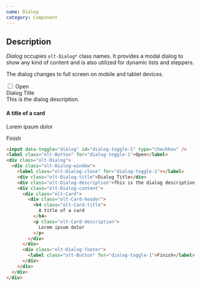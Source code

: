 ```yaml
---
name: Dialog
category: Component
---
```


## Description

*Dialog* occupies `olt-Dialog*` class names. It provides a modal dialog to show any kind of content and is also utilized for dynamic lists and steppers.

The dialog changes to full screen on mobile and tablet devices.

<div class="olt-Card olt-u-padding24">
  <div class="olt-u-marginAuto">
    <input data-toggle="dialog" id="demo-1" type="checkbox" />
    <label class="olt-Button" for="dialog-demo-1">Open</label>
    <div class="olt-Dialog">
      <div class="olt-Dialog-window">
        <label class="olt-Dialog-close" for="dialog-demo-1"></label>
        <div class="olt-Dialog-title">Dialog Title</div>
        <div class="olt-Dialog-description">This is the dialog description.</div>
        <div class="olt-Dialog-content">
          <div class="olt-Card">
            <div class="olt-Card-header">
              <h4 class="olt-Card-title">
                A title of a card
              </h4>
              <p class="olt-Card-description">
                Lorem ipsum dolor
              </p>
            </div>
          </div>
        </div>
        <div class="olt-Dialog-footer">
          <label class="olt-Button" for="dialog-demo-1">Finish</label>
        </div>
      </div>
    </div>
  </div>
</div>

```html
<input data-toggle="dialog" id="dialog-toggle-1" type="checkbox" />
<label class="olt-Button" for="dialog-toggle-1">Open</label>
<div class="olt-Dialog">
  <div class="olt-Dialog-window">
    <label class="olt-Dialog-close" for="dialog-toggle-1"></label>
    <div class="olt-Dialog-title">Dialog Title</div>
    <div class="olt-Dialog-description">This is the dialog description.</div>
    <div class="olt-Dialog-content">
      <div class="olt-Card">
        <div class="olt-Card-header">
          <h4 class="olt-Card-title">
            A title of a card
          </h4>
          <p class="olt-Card-description">
            Lorem ipsum dolor
          </p>
        </div>
      </div>
      <div class="olt-Dialog-footer">
        <label class="olt-Button" for="dialog-toggle-1">Finish</label>
      </div>
    </div>
  </div>
</div>
```
